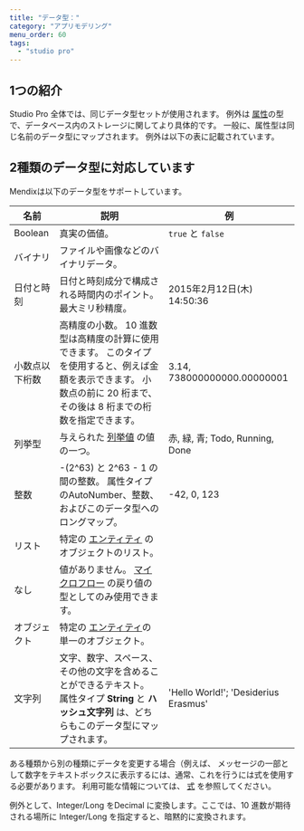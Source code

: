```yaml
---
title: "データ型："
category: "アプリモデリング"
menu_order: 60
tags:
  - "studio pro"
---
```


## 1つの紹介

Studio Pro 全体では、同じデータ型セットが使用されます。 例外は [属性](attributes)の型で、データベース内のストレージに関してより具体的です。 一般に、属性型は同じ名前のデータ型にマップされます。 例外は以下の表に記載されています。

## 2種類のデータ型に対応しています

Mendixは以下のデータ型をサポートしています。

| 名前      | 説明                                                                                          | 例                                    |
| ------- | ------------------------------------------------------------------------------------------- | ------------------------------------ |
| Boolean | 真実の価値。                                                                                      | `true` と `false`                     |
| バイナリ    | ファイルや画像などのバイナリデータ。                                                                          |                                      |
| 日付と時刻   | 日付と時刻成分で構成される時間内のポイント。最大ミリ秒精度。                                                              | 2015年2月12日(木) 14:50:36               |
| 小数点以下桁数 | 高精度の小数。 10 進数型は高精度の計算に使用できます。 このタイプを使用すると、例えば金額を表示できます。 小数点の前に 20 桁まで、その後は 8 桁までの桁数を指定できます。 | 3.14, 738000000000.00000001          |
| 列挙型     | 与えられた [列挙値](enumerations) の値の一つ。                                                            | 赤, 緑, 青; Todo, Running, Done         |
| 整数      | -(2^63) と 2^63 - 1 の間の整数。 属性タイプのAutoNumber、整数、およびこのデータ型へのロングマップ。                            | -42, 0, 123                          |
| リスト     | 特定の [エンティティ](entities) のオブジェクトのリスト。                                                         |                                      |
| なし      | 値がありません。 [マイクロフロー](microflows) の戻り値の型としてのみ使用できます。                                           |                                      |
| オブジェクト  | 特定の [エンティティ](entities)の単一のオブジェクト。                                                           |                                      |
| 文字列     | 文字、数字、スペース、その他の文字を含めることができるテキスト。 属性タイプ **String** と **ハッシュ文字列** は、どちらもこのデータ型にマップされます。       | 'Hello World!'; 'Desiderius Erasmus' |

ある種類から別の種類にデータを変更する場合（例えば、 メッセージの一部として数字をテキストボックスに表示するには、通常、これを行うには式を使用する必要があります。 利用可能な情報については、 [式](expressions) を参照してください。

例外として、Integer/Long をDecimal に変換します。ここでは、10 進数が期待される場所に Integer/Long を指定すると、暗黙的に変換されます。
